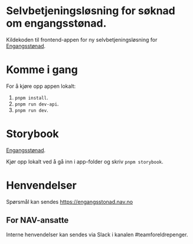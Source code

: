 # Selvbetjeningsløsning for søknad om engangsstønad.

Kildekoden til frontend-appen for ny selvbetjeningsløsning for
[Engangsstønad](https://www.nav.no/no/Person/Familie/Venter+du+barn/engangsst%C3%B8nad-ved-f%C3%B8dsel-og-adopsjon).

# Komme i gang

For å kjøre opp appen lokalt:
1.  `pnpm install`.
2.  `pnpm run dev-api`.
3.  `pnpm run dev`.

# Storybook

[Engangsstønad](https://navikt.github.io/foreldrepengesoknad/engangsstonad).

Kjør opp lokalt ved å gå inn i app-folder og skriv `pnpm storybook`.

# Henvendelser

Spørsmål kan sendes https://engangsstonad.nav.no

## For NAV-ansatte

Interne henvendelser kan sendes via Slack i kanalen #teamforeldrepenger.

